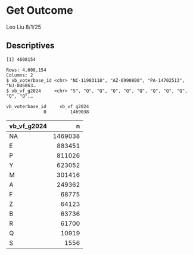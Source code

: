 Get Outcome
================
Leo Liu
8/1/25

## Descriptives

    [1] 4608154

    Rows: 4,608,154
    Columns: 2
    $ vb_voterbase_id <chr> "NC-11983118", "AZ-6990800", "PA-14702513", "NJ-846863…
    $ vb_vf_g2024     <chr> "S", "Q", "Q", "Q", "Q", "Q", "Q", "Q", "Q", "Q", "Q",…

    vb_voterbase_id     vb_vf_g2024 
                  0         1469038 

| vb_vf_g2024 |       n |
|:------------|--------:|
| NA          | 1469038 |
| E           |  883451 |
| P           |  811026 |
| Y           |  623052 |
| M           |  301416 |
| A           |  249362 |
| F           |   68775 |
| Z           |   64123 |
| B           |   63736 |
| R           |   61700 |
| Q           |   10919 |
| S           |    1556 |
